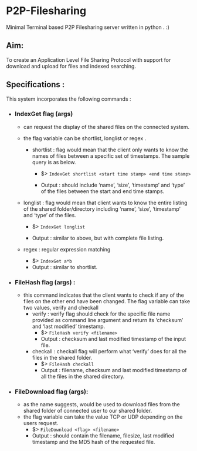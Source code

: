 # P2P-Filesharing

Minimal Terminal based P2P Filesharing server written in python . :)

## Aim:

To create an Application Level File Sharing Protocol with support for download and
upload for files and indexed searching.
## Specifications :
  This system incorporates the following commands :
  - ### IndexGet flag (args)
 
    -  can request the display of the shared files on the connected system.
  
    - the flag variable can be shortlist, longlist or regex .
  
      - shortlist :
      flag would mean that the client only wants to know the names of files between a specific set of timestamps. The sample query
      is as below.

        - $> `IndexGet shortlist <start time stamp> <end time stamp>`

        - Output : should include ‘name’, ‘size’, ‘timestamp’ and ‘type’ of the files between the start and end time stamps.

     - longlist : flag would mean that client wants to know the entire listing of the shared folder/directory including ‘name’, ‘size’, ‘timestamp’ and ‘type’ of the files.

        - $> `IndexGet longlist`  

        - Output : similar to above, but with complete file listing.

      - regex : regular expression matching
        - $> `IndexGet a*b`
        - Output : similar to shortlist.
- ### FileHash flag (args) :
  - this command indicates that the client wants to check if any of the files on the other end have been changed. The flag variable can take two values, verify and checkall
      - verify : verify flag should check for the specific file name provided as command line argument and return its ‘checksum’ and ‘last modified’ timestamp.
        - $> `FileHash verify <filename>`
        - Output : checksum and last modified timestamp of the input file.
    - checkall : checkall flag will perform what ‘verify’ does for all the files in the shared folder.
        - $> `FileHash checkall`
        - Output : filename, checksum and last modified timestamp of all the files in the shared directory.
- ### FileDownload flag (args):
  - as the name suggests, would be used to download files from the shared folder of connected user to our shared folder.
  - the flag variable can take the value TCP or UDP depending on the users request. 
    - $> `FileDownload <flag> <filename>`
    - Output : should contain the filename, filesize, last modified timestamp
    and the MD5 hash of the requested file.
